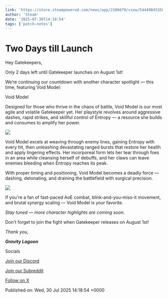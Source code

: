 ```yaml
---
link: 'https://store.steampowered.com/news/app/2106670/view/544490453586673723'
author: 'Steam'
date: '2025-07-30T14:18:54'
tags: ['patch-notes']
---
```


# Two Days till Launch

<p class="bb_paragraph">Hey Gatekeepers,</p><p class="bb_paragraph"></p><div class="bb_h3">Only 2 days left until Gatekeeper launches on August 1st!</div><p class="bb_paragraph"></p><p class="bb_paragraph">We’re continuing our countdown with another character spotlight — this time, featuring Void Model:</p><div class="bb_h2">Void Model</div><p class="bb_paragraph">Designed for those who thrive in the chaos of battle, Void Model is our most agile and volatile Gatekeeper yet. Her playstyle revolves around aggressive dashes, rapid strikes, and skillful control of Entropy — a resource she builds and consumes to amplify her power.</p><p class="bb_paragraph"></p><p class="bb_paragraph"><img src="https://clan.akamai.steamstatic.com/images/42755050/16225e5d89b4c39b1097c73c4fd064d899281a12.jpg" /></p><p class="bb_paragraph">Void Model excels at weaving through enemy lines, gaining Entropy with every hit, then unleashing devastating ranged bursts that restore her health and apply lingering effects. Her incorporeal form lets her tear through foes in an area while cleansing herself of debuffs, and her claws can leave enemies bleeding when Entropy reaches its peak.</p><p class="bb_paragraph">With proper timing and positioning, Void Model becomes a deadly force — dashing, detonating, and draining the battlefield with surgical precision.</p><p class="bb_paragraph"><img src="https://clan.akamai.steamstatic.com/images/42755050/1ce54971146cf9462322d9d2f1d3a69b72119ab4.jpg" /></p><p class="bb_paragraph">If you're a fan of fast-paced AoE combat, blink-and-you-miss-it movement, and brutal synergy scaling — Void Model is your favorite.</p><p class="bb_paragraph"></p><p class="bb_paragraph"><i>Stay tuned — more character highlights are coming soon.</i></p><div class="bb_h3">Don't forget to join the fight when Gatekeeper releases on August 1st!</div><p class="bb_paragraph"></p><p class="bb_paragraph"><i>Thank you,</i></p><p class="bb_paragraph"></p><p class="bb_paragraph"><i><b>Gravity Lagoon</b></i></p><p class="bb_paragraph"></p><div class="bb_h2">Socials</div><p class="bb_paragraph"><a class="bb_link" href="https://steamcommunity.com/linkfilter/?u=https%3A%2F%2Fdiscord.gg%2Fgravitylagoon" rel=" noopener" target="_blank">Join our Discord</a></p><p class="bb_paragraph"><a class="bb_link" href="https://www.reddit.com/r/Gatekeeper/" rel="" target="_blank">Join our Subreddit</a></p><p class="bb_paragraph"><a class="bb_link" href="https://steamcommunity.com/linkfilter/?u=https%3A%2F%2Fx.com%2Fgatekeeper_game" rel=" noopener" target="_blank">Follow on X</a></p>

Published on: Wed, 30 Jul 2025 14:18:54 +0000